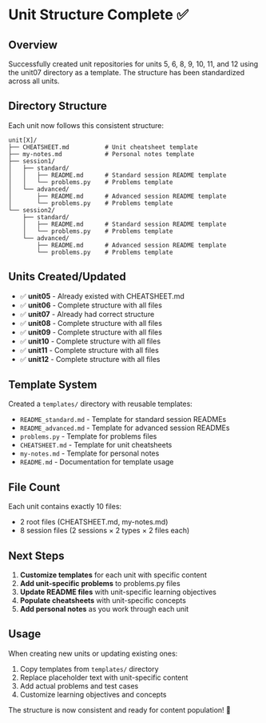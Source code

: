 # Unit Structure Complete ✅

## Overview
Successfully created unit repositories for units 5, 6, 8, 9, 10, 11, and 12 using the unit07 directory as a template. The structure has been standardized across all units.

## Directory Structure
Each unit now follows this consistent structure:
```
unit[X]/
├── CHEATSHEET.md          # Unit cheatsheet template
├── my-notes.md            # Personal notes template
├── session1/
│   ├── standard/
│   │   ├── README.md      # Standard session README template
│   │   └── problems.py    # Problems template
│   └── advanced/
│       ├── README.md      # Advanced session README template
│       └── problems.py    # Problems template
└── session2/
    ├── standard/
    │   ├── README.md      # Standard session README template
    │   └── problems.py    # Problems template
    └── advanced/
        ├── README.md      # Advanced session README template
        └── problems.py    # Problems template
```

## Units Created/Updated
- ✅ **unit05** - Already existed with CHEATSHEET.md
- ✅ **unit06** - Complete structure with all files
- ✅ **unit07** - Already had correct structure
- ✅ **unit08** - Complete structure with all files
- ✅ **unit09** - Complete structure with all files
- ✅ **unit10** - Complete structure with all files
- ✅ **unit11** - Complete structure with all files
- ✅ **unit12** - Complete structure with all files

## Template System
Created a `templates/` directory with reusable templates:
- `README_standard.md` - Template for standard session READMEs
- `README_advanced.md` - Template for advanced session READMEs
- `problems.py` - Template for problems files
- `CHEATSHEET.md` - Template for unit cheatsheets
- `my-notes.md` - Template for personal notes
- `README.md` - Documentation for template usage

## File Count
Each unit contains exactly 10 files:
- 2 root files (CHEATSHEET.md, my-notes.md)
- 8 session files (2 sessions × 2 types × 2 files each)

## Next Steps
1. **Customize templates** for each unit with specific content
2. **Add unit-specific problems** to problems.py files
3. **Update README files** with unit-specific learning objectives
4. **Populate cheatsheets** with unit-specific concepts
5. **Add personal notes** as you work through each unit

## Usage
When creating new units or updating existing ones:
1. Copy templates from `templates/` directory
2. Replace placeholder text with unit-specific content
3. Add actual problems and test cases
4. Customize learning objectives and concepts

The structure is now consistent and ready for content population! 🎉 